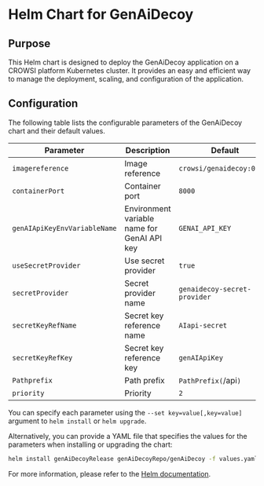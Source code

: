 # Helm Chart for GenAiDecoy

## Purpose

This Helm chart is designed to deploy the GenAiDecoy application on a CROWSI platform Kubernetes cluster. It provides an easy and efficient way to manage the deployment, scaling, and configuration of the application.

## Configuration

The following table lists the configurable parameters of the GenAiDecoy chart and their default values.

| Parameter                     | Description                                      | Default                          |
|-------------------------------|--------------------------------------------------|----------------------------------|
| `imagereference`              | Image reference                                  | `crowsi/genaidecoy:0.1.0`        |
| `containerPort`               | Container port                                   | `8000`                           |
| `genAIApiKeyEnvVariableName`  | Environment variable name for GenAI API key      | `GENAI_API_KEY`                  |
| `useSecretProvider`           | Use secret provider                              | `true`                           |
| `secretProvider`              | Secret provider name                             | `genaidecoy-secret-provider`     |
| `secretKeyRefName`            | Secret key reference name                        | `AIapi-secret`                   |
| `secretKeyRefKey`             | Secret key reference key                         | `genAIApiKey`                    |
| `Pathprefix`                  | Path prefix                                      | `PathPrefix(`/api`)`             |
| `priority`                    | Priority                                         | `2`                              |

You can specify each parameter using the `--set key=value[,key=value]` argument to `helm install` or `helm upgrade`.

Alternatively, you can provide a YAML file that specifies the values for the parameters when installing or upgrading the chart:

```sh
helm install genAiDecoyRelease genAiDecoyRepo/genAiDecoy -f values.yaml
```

For more information, please refer to the [Helm documentation](https://helm.sh/docs/).
